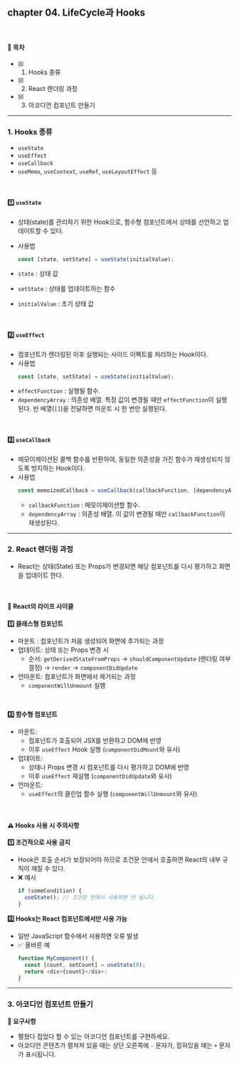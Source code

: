 ## chapter 04. LifeCycle과 Hooks

<br>

#### 🌱 목차

- [x] 1. Hooks 종류
- [x] 2. React 렌더링 과정
- [x] 3. 아코디언 컴포넌트 만들기

---

### 1. Hooks 종류

- `useState`
- `useEffect`
- `useCallback`
- `useMemo`, `useContext`, `useRef`, `useLayoutEffect` 등

<br>

#### 1️⃣ `useState`

- 상태(state)를 관리하기 위한 Hook으로, 함수형 컴포넌트에서 상태를 선언하고 업데이트할 수 있다.
- 사용법

  ```javascript
  const [state, setState] = useState(initialValue);
  ```

- `state` : 상태 값
- `setState` : 상태를 업데이트하는 함수
- `initialValue` : 초기 상태 값

<br>

#### 2️⃣ `useEffect`

- 컴포넌트가 렌더링된 이후 실행되는 사이드 이펙트를 처리하는 Hook이다.
- 사용법
  ```javascript
  const [state, setState] = useState(initialValue);
  ```
- `effectFunction` : 실행될 함수.
- `dependencyArray` : 의존성 배열. 특정 값이 변경될 때만 `effectFunction`이 실행된다. 빈 배열(`[]`)을 전달하면 마운트 시 한 번만 실행된다.

<br>

#### 3️⃣ `useCallback`

- 메모이제이션된 콜백 함수를 반환하여, 동일한 의존성을 가진 함수가 재생성되지 않도록 방지하는 Hook이다.
- 사용법
  ```javascript
  const memoizedCallback = useCallback(callbackFunction, [dependencyArray]);
  ```
  - `callbackFunction` : 메모이제이션할 함수.
  - `dependencyArray` : 의존성 배열. 이 값이 변경될 때만 `callbackFunction`이 재생성된다.

---

### 2. React 렌더링 과정

- React는 상태(State) 또는 Props가 변경되면 해당 컴포넌트를 다시 평가하고 화면을 업데이트 한다.

<br>

#### 💫 React의 라이프 사이클

**1️⃣ 클래스형 컴포넌트**

- 마운트 : 컴포넌트가 처음 생성되어 화면에 추가되는 과정
- 업데이트: 상태 또는 Props 변경 시
  - 순서: `getDerivedStateFromProps` → `shouldComponentUpdate` (렌더링 여부 결정) → `render` → `componentDidUpdate`
- 언마운트: 컴포넌트가 화면에서 제거되는 과정
  - `componentWillUnmount` 실행

<br>

**2️⃣ 함수형 컴포넌트**

- 마운트:
  - 컴포넌트가 호출되어 JSX를 반환하고 DOM에 반영
  - 이후 `useEffect` Hook 실행 (`componentDidMount`와 유사)
- 업데이트:
  - 상태나 Props 변경 시 컴포넌트를 다시 평가하고 DOM에 반영
  - 이후 `useEffect` 재실행 (`componentDidUpdate`와 유사)
- 언마운트:
  - `useEffect`의 클린업 함수 실행 (`componentWillUnmount`와 유사)

<br>

#### ⚠️ Hooks 사용 시 주의사항

**1️⃣ 조건적으로 사용 금지**

- Hook은 호출 순서가 보장되어야 하므로 조건문 안에서 호출하면 React의 내부 규칙이 깨질 수 있다.
- ❌ 예시
  ```javascript
  if (someCondition) {
    useState(); // 조건문 안에서 사용하면 안 됩니다.
  }
  ```

**2️⃣ Hooks는 React 컴포넌트에서만 사용 가능**

- 일반 JavaScript 함수에서 사용하면 오류 발생
- ✅ 올바른 예
  ```javascript
  function MyComponent() {
    const [count, setCount] = useState(0);
    return <div>{count}</div>;
  }
  ```

---

### 3. 아코디언 컴포넌트 만들기

**📌 요구사항**

- 펼쳤다 접었다 할 수 있는 아코디언 컴포넌트를 구현하세요.
- 아코디언 콘텐츠가 펼쳐져 있을 때는 상단 오른쪽에 `-` 문자가, 접혀있을 때는 `+` 문자가 표시됩니다.
